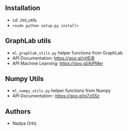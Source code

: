 ## Installation

 - cd ./ml_utils
 - `<sudo python setup.py install>`

## GraphLab utils

 - `ml_graphlab_utils.py` helper functions from GraphLab 
 - API Documentation: https://goo.gl/vItEiB
 - API Machine Learning: https://goo.gl/AiPMer

## Numpy Utils

 - `ml_numpy_utils.py` helper functions from Numpy  
 - API Documentation:: https://goo.gl/q7z0Sz 

## Authors

 - Nadya Ortiz
